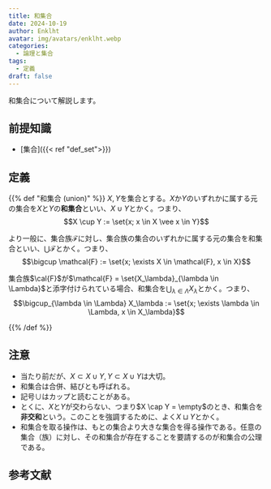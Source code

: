 ```yaml
---
title: 和集合
date: 2024-10-19
author: Enklht
avatar: img/avatars/enklht.webp
categories:
  - 論理と集合
tags:
  - 定義
draft: false
---
```


和集合について解説します。

<!--more-->

## 前提知識

- [集合]({{< ref "def_set">}})

## 定義

{{% def "和集合 (union)" %}}
$X, Y$を集合とする。$X$か$Y$のいずれかに属する元の集合を$X$と$Y$の**和集合**といい、$X \cup Y$とかく。つまり、
$$X \cup Y := \set{x; x \in X \vee x \in Y}$$

より一般に、集合族$\mathcal{F}$に対し、集合族の集合のいずれかに属する元の集合を和集合といい、$\bigcup \mathcal{F}$とかく。つまり、
$$\bigcup \mathcal{F} := \set{x; \exists X \in \mathcal{F}, x \in X}$$

集合族$\cal{F}$が$\mathcal{F} = \set{X_\lambda}_{\lambda \in \Lambda}$と添字付けられている場合、和集合を$\bigcup_{\lambda \in \Lambda} X_\lambda$とかく。つまり、
$$\bigcup_{\lambda \in \Lambda} X_\lambda := \set{x; \exists \lambda \in \Lambda, x \in X_\lambda}$$

{{% /def %}}

## 注意

- 当たり前だが、$X \subset X \cup Y, Y \subset X \cup Y$は大切。
- 和集合は合併、結びとも呼ばれる。
- 記号$\cup$はカップと読むことがある。
- とくに、$X$と$Y$が交わらない、つまり$X \cap Y = \empty$のとき、和集合を**非交和**という。このことを強調するために、よく$X \sqcup Y$とかく。
- 和集合を取る操作は、もとの集合より大きな集合を得る操作である。任意の集合（族）に対し、その和集合が存在することを要請するのが和集合の公理である。

## 参考文献
